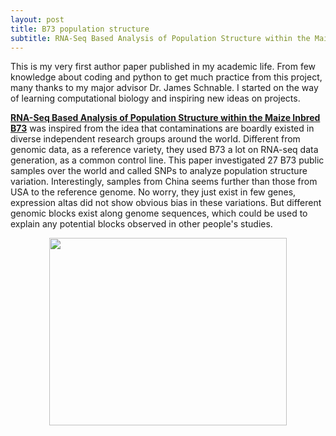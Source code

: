 ```yaml
---
layout: post
title: B73 population structure
subtitle: RNA-Seq Based Analysis of Population Structure within the Maize Inbred B73
---
```


This is my very first author paper published in my academic life. From few knowledge about coding and python to get much practice from this project, many thanks to my major advisor Dr. James Schnable. I started on the way of learning computational biology and inspiring new ideas on projects.

[**RNA-Seq Based Analysis of Population Structure within the Maize Inbred B73**](http://journals.plos.org/plosone/article?id=10.1371/journal.pone.0157942) was inspired from the idea that contaminations are boardly existed in diverse independent research groups around the world. Different from genomic data, as a reference variety, they used B73 a lot on RNA-seq data generation, as a common control line. This paper investigated 27 B73 public samples over the world and called SNPs to analyze population structure variation. Interestingly, samples from China seems further than those from USA to the reference genome. No worry, they just exist in few genes, expression altas did not show obvious bias in these variations. But different genomic blocks exist along genome sequences, which could be used to explain any potential blocks observed in other people's studies. 

<p align="center">
  <img width="380" height="300" src="https://i.imgur.com/SKIOH8U.png">
</p>
